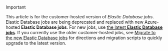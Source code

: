 <!--
Used in:
sql-database-elastic-jobs-overview.md
sql-database-elastic-jobs-create-and-manage.md
sql-database-elastic-jobs-getting-started.md
sql-database-elastic-jobs-powershell.md
sql-database-elastic-jobs-service-installation.md
sql-database-elastic-jobs-uninstall.md
-->

> [!IMPORTANT]
> This article is for the customer-hosted version of *Elastic Database jobs*. Elastic Database jobs are being deprecated and replaced with new Azure-hosted **Elastic Database jobs**. For new jobs, use [the latest **Elastic Database jobs**](../articles/sql-database/elastic-jobs-overview.md). If you currently use the older customer-hosted jobs, see [Migrate to the new Elastic Database jobs](../articles/sql-database/elastic-jobs-migrate.md) for directions and migration scripts to quickly upgrade to the latest version.